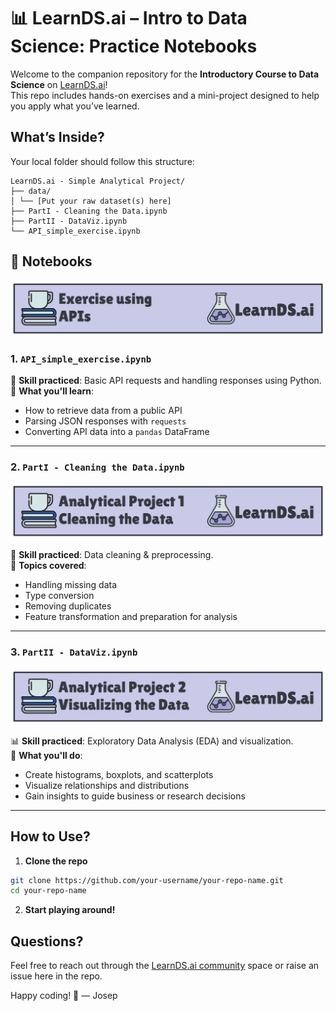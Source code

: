 # 📊 LearnDS.ai – Intro to Data Science: Practice Notebooks

Welcome to the companion repository for the **Introductory Course to Data Science** on [LearnDS.ai](https://www.learndatascience.ai/spaces/10362739/content)!  
This repo includes hands-on exercises and a mini-project designed to help you apply what you’ve learned.

## What’s Inside?
Your local folder should follow this structure:
```
LearnDS.ai - Simple Analytical Project/
├── data/
│ └── [Put your raw dataset(s) here]
├── PartI - Cleaning the Data.ipynb
├── PartII - DataViz.ipynb
└── API_simple_exercise.ipynb
```

## 📘 Notebooks

![image.png](../imgs/learnds_apis.png)

### 1. `API_simple_exercise.ipynb`  
🔹 **Skill practiced**: Basic API requests and handling responses using Python.  
🔹 **What you'll learn**:
- How to retrieve data from a public API
- Parsing JSON responses with `requests`
- Converting API data into a `pandas` DataFrame

---

### 2. `PartI - Cleaning the Data.ipynb`  

![image.png](../imgs/learnds_project1.png)

🧹 **Skill practiced**: Data cleaning & preprocessing.  
🔹 **Topics covered**:
- Handling missing data
- Type conversion
- Removing duplicates
- Feature transformation and preparation for analysis

---

### 3. `PartII - DataViz.ipynb`  

![image.png](../imgs/learnds_project2.png)

📊 **Skill practiced**: Exploratory Data Analysis (EDA) and visualization.  
🔹 **What you'll do**:
- Create histograms, boxplots, and scatterplots
- Visualize relationships and distributions
- Gain insights to guide business or research decisions

---

## How to Use?

1. **Clone the repo**  
```bash
git clone https://github.com/your-username/your-repo-name.git
cd your-repo-name
```

2. **Start playing around!**

## Questions?
Feel free to reach out through the [LearnDS.ai community](https://www.learndatascience.ai/spaces/10362739/feed) space or raise an issue here in the repo.

Happy coding! 🚀
— Josep



